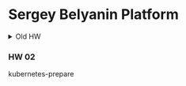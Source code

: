 # Sergey Belyanin Platform

<details>
  <summary>Old HW</summary>
### HW 01
testing github for OTUS
</details>

### HW 02
kubernetes-prepare

